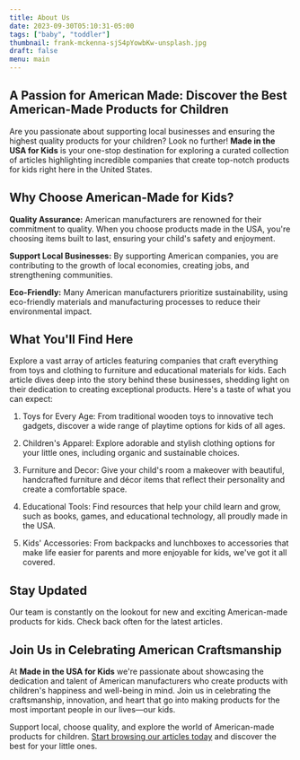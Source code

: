 ```yaml
---
title: About Us
date: 2023-09-30T05:10:31-05:00
tags: ["baby", "toddler"]
thumbnail: frank-mckenna-sjS4pYowbKw-unsplash.jpg
draft: false
menu: main
---
```


## A Passion for American Made: Discover the Best American-Made Products for Children

Are you passionate about supporting local businesses and ensuring the highest quality products for your children? Look no further! **Made in the USA for Kids** is your one-stop destination for exploring a curated collection of articles highlighting incredible companies that create top-notch products for kids right here in the United States.

## Why Choose American-Made for Kids?

**Quality Assurance:** American manufacturers are renowned for their commitment to quality. When you choose products made in the USA, you're choosing items built to last, ensuring your child's safety and enjoyment.

**Support Local Businesses:** By supporting American companies, you are contributing to the growth of local economies, creating jobs, and strengthening communities.

**Eco-Friendly:** Many American manufacturers prioritize sustainability, using eco-friendly materials and manufacturing processes to reduce their environmental impact.

## What You'll Find Here

Explore a vast array of articles featuring companies that craft everything from toys and clothing to furniture and educational materials for kids. Each article dives deep into the story behind these businesses, shedding light on their dedication to creating exceptional products. Here's a taste of what you can expect:

1. Toys for Every Age: From traditional wooden toys to innovative tech gadgets, discover a wide range of playtime options for kids of all ages.

2. Children's Apparel: Explore adorable and stylish clothing options for your little ones, including organic and sustainable choices.

3. Furniture and Decor: Give your child's room a makeover with beautiful, handcrafted furniture and décor items that reflect their personality and create a comfortable space.

4. Educational Tools: Find resources that help your child learn and grow, such as books, games, and educational technology, all proudly made in the USA.

5. Kids' Accessories: From backpacks and lunchboxes to accessories that make life easier for parents and more enjoyable for kids, we've got it all covered.

## Stay Updated

Our team is constantly on the lookout for new and exciting American-made products for kids. Check back often for the latest articles.

## Join Us in Celebrating American Craftsmanship

At **Made in the USA for Kids** we're passionate about showcasing the dedication and talent of American manufacturers who create products with children's happiness and well-being in mind. Join us in celebrating the craftsmanship, innovation, and heart that go into making products for the most important people in our lives—our kids.

Support local, choose quality, and explore the world of American-made products for children. [Start browsing our articles today](/blog) and discover the best for your little ones.
